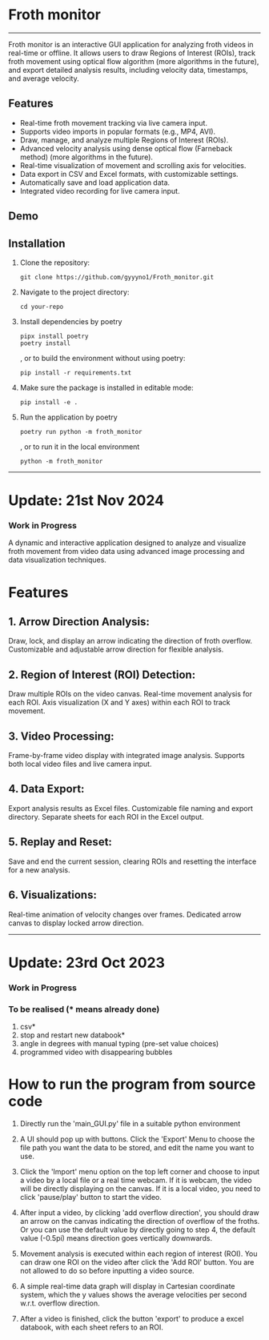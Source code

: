 # Froth monitor
---
Froth monitor is an interactive GUI application for analyzing froth videos in real-time or offline. It allows users to draw Regions of Interest (ROIs), track froth movement using optical flow algorithm (more algorithms in the future), and export detailed analysis results, including velocity data, timestamps, and average velocity.

## Features
- Real-time froth movement tracking via live camera input.
- Supports video imports in popular formats (e.g., MP4, AVI).
- Draw, manage, and analyze multiple Regions of Interest (ROIs).
- Advanced velocity analysis using dense optical flow (Farneback method) (more algorithms in the future).
- Real-time visualization of movement and scrolling axis for velocities.
- Data export in CSV and Excel formats, with customizable settings.
- Automatically save and load application data.
- Integrated video recording for live camera input.


## Demo



## Installation

1. Clone the repository:
   ```
   git clone https://github.com/gyyyno1/Froth_monitor.git

2. Navigate to the project directory:
   ```
   cd your-repo

3. Install dependencies by poetry
   ```
   pipx install poetry
   poetry install
   ```
   , or to build the environment without using poetry:
   ```
   pip install -r requirements.txt
   ```

4. Make sure the package is installed in editable mode:
   ```
   pip install -e .
   ```
   
5. Run the application by poetry
   ```
   poetry run python -m froth_monitor
   ```
   , or to run it in the local environment
   ```
   python -m froth_monitor
   ```
__________________________________________________________________________________________________________________________________________________________________
# Update: 21st Nov 2024
### Work in Progress

A dynamic and interactive application designed to analyze and visualize froth movement from video data using advanced image processing and data visualization techniques.

# Features
## 1. Arrow Direction Analysis:

Draw, lock, and display an arrow indicating the direction of froth overflow.
Customizable and adjustable arrow direction for flexible analysis.
## 2. Region of Interest (ROI) Detection:

Draw multiple ROIs on the video canvas.
Real-time movement analysis for each ROI.
Axis visualization (X and Y axes) within each ROI to track movement.
## 3. Video Processing:

Frame-by-frame video display with integrated image analysis.
Supports both local video files and live camera input.
## 4. Data Export:

Export analysis results as Excel files.
Customizable file naming and export directory.
Separate sheets for each ROI in the Excel output.
## 5. Replay and Reset:

Save and end the current session, clearing ROIs and resetting the interface for a new analysis.
## 6. Visualizations:

Real-time animation of velocity changes over frames.
Dedicated arrow canvas to display locked arrow direction.

__________________________________________________________________________________________________________________________________________________________________
# Update: 23rd Oct 2023
### Work in Progress

### To be realised (* means already done)
1. csv*
2. stop and restart new databook*
3. angle in degrees with manual typing (pre-set value choices)
4. programmed video with disappearing bubbles


# How to run the program from source code

1. Directly run the 'main_GUI.py' file in a suitable python environment

2. A UI should pop up with buttons. Click the 'Export' Menu to choose the file path you want the data to be stored, and edit the name you want to use.

3. Click the 'Import' menu option on the top left corner and choose to input a video by a local file or a real time webcam. If it is webcam, the video will be directly displaying on the canvas. If it is a local video, you need to click 'pause/play' button to start the video.

4. After input a video, by clicking 'add overflow direction', you should draw an arrow on the canvas indicating the direction of overflow of the froths. Or you can use the default value by directly going to step 4, the default value (-0.5pi) means direction goes vertically downwards.

5. Movement analysis is executed within each region of interest (ROI). You can draw one ROI on the video after click the 'Add ROI' button. You are not allowed to do so before inputting a video source.

6. A simple real-time data graph will display in Cartesian coordinate system, which the y values shows the average velocities per second w.r.t. overflow direction.

7. After a video is finished, click the button 'export' to produce a excel databook, with each sheet refers to an ROI.
